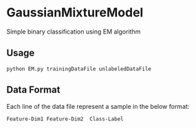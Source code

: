 # GaussianMixtureModel

Simple binary classification using EM algorithm

## Usage

```
python EM.py trainingDataFile unlabeledDataFile
```

## Data Format
Each line of the data file represent a sample in the below format:

```
Feature-Dim1 Feature-Dim2  Class-Label
```
